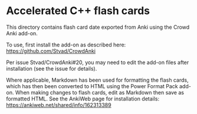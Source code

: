 # Accelerated C++ flash cards

This directory contains flash card date exported from Anki using the Crowd
Anki add-on.

To use, first install the add-on as described here:
https://github.com/Stvad/CrowdAnki

Per issue Stvad/CrowdAnki#20, you may need to edit the add-on files after
installation (see the issue for details).

Where applicable, Markdown has been used for formatting the flash cards,
which has then been converted to HTML using the Power Format Pack add-on.
When making changes to flash cards, edit as Markdown then save as formatted
HTML. See the AnkiWeb page for installation details:
https://ankiweb.net/shared/info/162313389
